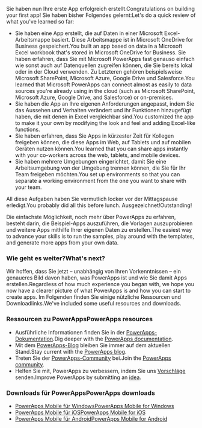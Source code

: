 <span data-ttu-id="77e5e-101">Sie haben nun Ihre erste App erfolgreich erstellt.</span><span class="sxs-lookup"><span data-stu-id="77e5e-101">Congratulations on building your first app!</span></span> <span data-ttu-id="77e5e-102">Sie haben bisher Folgendes gelernt:</span><span class="sxs-lookup"><span data-stu-id="77e5e-102">Let's do a quick review of what you've learned so far:</span></span>

- <span data-ttu-id="77e5e-103">Sie haben eine App erstellt, die auf Daten in einer Microsoft Excel-Arbeitsmappe basiert. Diese Arbeitsmappe ist in Microsoft OneDrive for Business gespeichert.</span><span class="sxs-lookup"><span data-stu-id="77e5e-103">You built an app based on data in a Microsoft Excel workbook that's stored in Microsoft OneDrive for Business.</span></span> <span data-ttu-id="77e5e-104">Sie haben erfahren, dass Sie mit Microsoft PowerApps fast genauso einfach wie sonst auch auf Datenquellen zugreifen können, die Sie bereits lokal oder in der Cloud verwenden. Zu Letzteren gehören beispielsweise Microsoft SharePoint, Microsoft Azure, Google Drive und Salesforce.</span><span class="sxs-lookup"><span data-stu-id="77e5e-104">You learned that Microsoft PowerApps can connect almost as easily to data sources you're already using in the cloud (such as Microsoft SharePoint, Microsoft Azure, Google Drive, and Salesforce) or on-premises.</span></span>
- <span data-ttu-id="77e5e-105">Sie haben die App an Ihre eigenen Anforderungen angepasst, indem Sie das Aussehen und Verhalten verändert und ihr Funktionen hinzugefügt haben, die mit denen in Excel vergleichbar sind.</span><span class="sxs-lookup"><span data-stu-id="77e5e-105">You customized the app to make it your own by modifying the look and feel and adding Excel-like functions.</span></span>
- <span data-ttu-id="77e5e-106">Sie haben erfahren, dass Sie Apps in kürzester Zeit für Kollegen freigeben können, die diese Apps im Web, auf Tablets und auf mobilen Geräten nutzen können.</span><span class="sxs-lookup"><span data-stu-id="77e5e-106">You learned that you can share apps instantly with your co-workers across the web, tablets, and mobile devices.</span></span>
- <span data-ttu-id="77e5e-107">Sie haben mehrere Umgebungen eingerichtet, damit Sie eine Arbeitsumgebung von der Umgebung trennen können, die Sie für Ihr Team freigeben möchten.</span><span class="sxs-lookup"><span data-stu-id="77e5e-107">You set up environments so that you can separate a working environment from the one you want to share with your team.</span></span>

<span data-ttu-id="77e5e-108">All diese Aufgaben haben Sie vermutlich locker vor der Mittagspause erledigt.</span><span class="sxs-lookup"><span data-stu-id="77e5e-108">You probably did all this before lunch.</span></span> <span data-ttu-id="77e5e-109">Ausgezeichnet!</span><span class="sxs-lookup"><span data-stu-id="77e5e-109">Outstanding!</span></span>

<span data-ttu-id="77e5e-110">Die einfachste Möglichkeit, noch mehr über PowerApps zu erfahren, besteht darin, die Beispiel-Apps auszuführen, die Vorlagen auszuprobieren und weitere Apps mithilfe Ihrer eigenen Daten zu erstellen.</span><span class="sxs-lookup"><span data-stu-id="77e5e-110">The easiest way to advance your skills is to run the samples, play around with the templates, and generate more apps from your own data.</span></span>

### <a name="whats-next"></a><span data-ttu-id="77e5e-111">Wie geht es weiter?</span><span class="sxs-lookup"><span data-stu-id="77e5e-111">What's next?</span></span>

<span data-ttu-id="77e5e-112">Wir hoffen, dass Sie jetzt – unabhängig von Ihren Vorkenntnissen – ein genaueres Bild davon haben, was PowerApps ist und wie Sie damit Apps erstellen.</span><span class="sxs-lookup"><span data-stu-id="77e5e-112">Regardless of how much experience you began with, we hope you now have a clearer picture of what PowerApps is and how you can start to create apps.</span></span> <span data-ttu-id="77e5e-113">Im Folgenden finden Sie einige nützliche Ressourcen und Downloadlinks.</span><span class="sxs-lookup"><span data-stu-id="77e5e-113">We've included some useful resources and downloads.</span></span>

### <a name="powerapps-resources"></a><span data-ttu-id="77e5e-114">Ressourcen zu PowerApps</span><span class="sxs-lookup"><span data-stu-id="77e5e-114">PowerApps resources</span></span>

- <span data-ttu-id="77e5e-115">Ausführliche Informationen finden Sie in der [PowerApps-Dokumentation](https://docs.microsoft.com/powerapps/).</span><span class="sxs-lookup"><span data-stu-id="77e5e-115">Dig deeper with the [PowerApps documentation](https://docs.microsoft.com/powerapps/).</span></span>
- <span data-ttu-id="77e5e-116">Mit dem [PowerApps-Blog](https://powerapps.microsoft.com/blog/) bleiben Sie immer auf dem aktuellen Stand.</span><span class="sxs-lookup"><span data-stu-id="77e5e-116">Stay current with the [PowerApps blog](https://powerapps.microsoft.com/blog/).</span></span>
- <span data-ttu-id="77e5e-117">Treten Sie der [PowerApps-Community](https://powerusers.microsoft.com/t5/PowerApps-Community/ct-p/PowerApps1) bei.</span><span class="sxs-lookup"><span data-stu-id="77e5e-117">Join the [PowerApps community](https://powerusers.microsoft.com/t5/PowerApps-Community/ct-p/PowerApps1).</span></span>
- <span data-ttu-id="77e5e-118">Helfen Sie mit, PowerApps zu verbessern, indem Sie uns [Vorschläge](https://powerusers.microsoft.com/t5/PowerApps-Ideas/idb-p/PowerAppsIdeas) senden.</span><span class="sxs-lookup"><span data-stu-id="77e5e-118">Improve PowerApps by submitting an [idea](https://powerusers.microsoft.com/t5/PowerApps-Ideas/idb-p/PowerAppsIdeas).</span></span>

### <a name="powerapps-downloads"></a><span data-ttu-id="77e5e-119">Downloads für PowerApps</span><span class="sxs-lookup"><span data-stu-id="77e5e-119">PowerApps downloads</span></span>

- [<span data-ttu-id="77e5e-120">PowerApps Mobile für Windows</span><span class="sxs-lookup"><span data-stu-id="77e5e-120">PowerApps Mobile for Windows</span></span>](https://aka.ms/powerappswin)
- [<span data-ttu-id="77e5e-121">PowerApps Mobile für iOS</span><span class="sxs-lookup"><span data-stu-id="77e5e-121">PowerApps Mobile for iOS</span></span>](https://aka.ms/powerappsios)
- [<span data-ttu-id="77e5e-122">PowerApps Mobile für Android</span><span class="sxs-lookup"><span data-stu-id="77e5e-122">PowerApps Mobile for Android</span></span>](https://aka.ms/powerappsandroid)